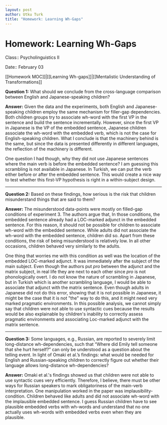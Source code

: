 ```yaml
---
layout: post
author: Utku Turk
title: "Homework: Learning Wh-Gaps"
---
```


# Homework: Learning Wh-Gaps

Class:: Psycholinguistics II

Date:: February 03

[[Homework MOC]]|[[Learning Wh-gaps]]|[[Mentalistic Understanding of Transformations]]

**Question 1:** What should we conclude from the cross-language comparison between English and Japanese-speaking children?

**Answer:** Given the data and the experiments, both English and Japanese-speaking children employ the same mechanism for filler-gap dependencies. Both children groups try to associate wh-word with the first VP in the sentence and build the sentence incrementally. However, since the first VP in Japanese is the VP of the embedded sentence, Japanese children associate the wh-word with the embedded verb, which is not the case for English-speaking children. What I conclude is that the machinery behind is the same, but since the data is presented differently in different languages, the reflection of the machinery is different. 

One question I had though, why they did not use Japanese sentences where the main verb is before the embedded sentence? I am guessing this scrambling is not available in Japanese. In Turkish, we can put the verb either before or after the embedded sentence. This would create a nice way to test whether this first-VP hypothesis is right in a within-subject design.

---

**Question 2:** Based on these findings, how serious is the risk that children misunderstand things that are said to them?

**Answer:** The misunderstood data-points were mostly on filled-gap conditions of experiment 3. The authors argue that, In those conditions, the embedded sentence already had a LOC-marked adjunct in the embedded sentence. For this reason, it should not be possible for children to associate wh-word with the embedded sentence. While adults did not associate the wh-word with the embedded sentence, children did so. Apart from these conditions, the risk of being misunderstood is relatively low. In all other occasions, children behaved very similarly to the adults. 

One thing that worries me with this condition as well was the location of the embedded LOC-marked adjunct. It was immediately after the subject of the main subject. Even though the authors put _pro_ between the adjunct and the matrix subject, in real life they are next to each other since _pro_ is not phonologically overt. I do not know the nature of scrambling in Japanese, but in Turkish which is another scrambling language, I would be able to associate that adjunct with the matrix sentence. Even though adults in Japanese did not do this error, showing that it is not possible in Japanese, it might be the case that it is not "the" way to do this, and it might need very marked pragmatic environments. In this possible analysis, we cannot simply say that children were not able to use syntactic cues because the results would be also explainable by children's inability to correctly assess pragmatic environments and associating Loc-marked adjunct with the matrix sentence.

---

**Question 3:** Some languages, e.g., Russian, are reported to severely limit long-distance wh-dependencies, such that “Where did Emily tell someone that she hurt herself?” can only be understood as a question about the telling event. In light of Omaki et al.’s findings: what would be needed for English and Russian-speaking children to correctly figure out whether their language allows long-distance wh-dependencies?

**Answer:** Omaki et al.'s findings showed us that children were not able to use syntactic cues very efficiently. Therefore, I believe, there must be other ways for Russian speakers to mark obligatoriness of the main-verb interpretation. One manipulation worked in the paper was implausibility-condition. Children behaved like adults and did not associate wh-word with the implausible embedded sentence. I guess Russian children have to see plausible embedded verbs with wh-words and understand that no one actually uses wh-words with embedded verbs even when they are plausible.
